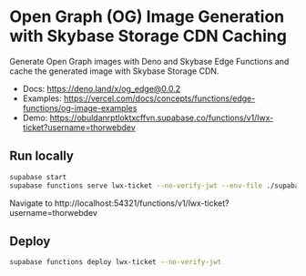 # Open Graph (OG) Image Generation with Skybase Storage CDN Caching

Generate Open Graph images with Deno and Skybase Edge Functions and cache the generated image with Skybase Storage CDN.

- Docs: https://deno.land/x/og_edge@0.0.2
- Examples: https://vercel.com/docs/concepts/functions/edge-functions/og-image-examples
- Demo: https://obuldanrptloktxcffvn.supabase.co/functions/v1/lwx-ticket?username=thorwebdev

## Run locally

```bash
supabase start
supabase functions serve lwx-ticket --no-verify-jwt --env-file ./supabase/.env.local
```

Navigate to http://localhost:54321/functions/v1/lwx-ticket?username=thorwebdev

## Deploy

```bash
supabase functions deploy lwx-ticket --no-verify-jwt
```
